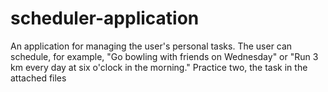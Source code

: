 # scheduler-application
An application for managing the user's personal tasks. The user can schedule, for example, "Go bowling with friends on Wednesday" or "Run 3 km every day at six o'clock in the morning."
Practice two, the task in the attached files
